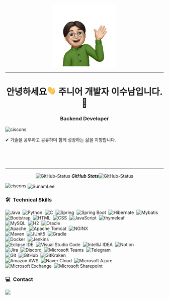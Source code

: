 <p align="center">
  <img src="https://github.com/ciscons/moregreen/blob/develop/src/main/resources/static/img/about/member05.png" height="200"/>
</p>
<hr>
<h1 align="center">안녕하세요<img src="https://raw.githubusercontent.com/ABSphreak/ABSphreak/master/gifs/Hi.gif" width="30px"> 주니어 개발자 이수남입니다.👋</h1>
<h3 align="center">Backend Developer</h3>
</p>

<p align="left"> <img src="https://komarev.com/ghpvc/?username=ciscons&label=Profile%20views&color=0e75b6&style=flat" alt="ciscons" /> </p>

✔ 기술을 공부하고 공유하며 함께 성장하는 삶을 지향합니다. <br>
<br><br><br><br>
 
<hr>
<p align="center">
<img src="https://media.giphy.com/media/8UHRm5oY4k4FDxq5QG/giphy.gif" width="30px" alt="GitHub-Status"/>&nbsp;<i><b>GitHub Stats</b></i><img src="https://media.giphy.com/media/8UHRm5oY4k4FDxq5QG/giphy.gif" width="30px" alt="GitHub-Status"/></p>
<p><img align="left" src="https://github-readme-stats.vercel.app/api/top-langs?username=ciscons&show_icons=true&locale=en&layout=compact" alt="ciscons" /></p>

<p>&nbsp;<img align="center" src="https://github-readme-stats.vercel.app/api?username=ciscons" alt="SunamLee" width="410" /></p>

 ### 🛠 &nbsp;Technical Skills
   
  ![Java](https://img.shields.io/badge/-Java-181717?style=flat-square&logo=java&logoColor=white)&nbsp;
  ![Python](https://img.shields.io/badge/-Python-3776AB?style=flat-square&logo=Python&logoColor=white)&nbsp;
  ![C](https://img.shields.io/badge/-C-222222?style=flat-square&logo=C&logoColor=white)&nbsp;
  ![Spring](https://img.shields.io/badge/-Spring-6DB33F?style=flat-square&logo=springboot&logoColor=white)&nbsp;
  ![Spring Boot](https://img.shields.io/badge/-Spring%20Boot-6DB33F?style=flat-square&logo=spring&logoColor=white)&nbsp;
  ![Hibernate](https://img.shields.io/badge/-Hibernate-59666C?style=flat-square&logo=Hibernate&logoColor=white)&nbsp;
  ![Mybatis](https://img.shields.io/badge/-Mybatis-C71A36?style=flat-square&logo=mybatis&logoColor=white)&nbsp;\
  ![Bootstrap](https://img.shields.io/badge/-Bootstrap-7952B3?style=flat-square&logo=bootstrap&logoColor=white)&nbsp;
  ![HTML](https://img.shields.io/badge/-HTML-E34F26?style=flat-square&logo=HTML5&logoColor=white)&nbsp;
  ![CSS](https://img.shields.io/badge/-CSS-1572B6?style=flat-square&logo=CSS3&logoColor=white)&nbsp;
  ![JavaScript](https://img.shields.io/badge/-JavaScript-F7DF1E?style=flat-square&logo=javascript&logoColor=white)&nbsp;
  ![thymeleaf](https://img.shields.io/badge/-Thymeleaf-005F0F?style=flat-square&logo=Thymeleaf&logoColor=white)&nbsp;\
  ![MySQL](https://img.shields.io/badge/-MySQL-blue?style=flat-square&logo=mysql&logoColor=white)&nbsp;
  ![H2](https://img.shields.io/badge/-H2-blue?style=flat-square&logo=H2&logoColor=white)&nbsp;
  ![Oracle](https://img.shields.io/badge/-Oracle-F80000?style=flat-square&logo=Oracle&logoColor=white)&nbsp;\
  ![Apache](https://img.shields.io/badge/-Apache-D22128?style=flat-square&logo=Apache&logoColor=white)&nbsp;
  ![Apache Tomcat](https://img.shields.io/badge/-Apache_Tomcat-F8DC75?style=flat-square&logo=apacheTomcat&logoColor=white)&nbsp;
  ![NGINX](https://img.shields.io/badge/-NGINX-009639?style=flat-square&logo=NGINX&logoColor=white)&nbsp;\
  ![Maven](https://img.shields.io/badge/-Maven-C71A36?style=flat-square&logo=apacheMaven&logoColor=white)&nbsp;
  ![JUnit5](https://img.shields.io/badge/-JUnit5-25A162?style=flat-square&logo=JUnit5&logoColor=white)&nbsp;
  ![Gradle](https://img.shields.io/badge/-Gradle-blue?style=flat-square&logo=Gradle&logoColor=white)&nbsp;\
  ![Docker](https://img.shields.io/badge/-Docker-2496ED?style=flat-square&logo=Docker&logoColor=white)&nbsp;
  ![Jenkins](https://img.shields.io/badge/-Jenkins-D24939?style=flat-square&logo=Jenkins&logoColor=white)&nbsp;\
  ![Eclipse IDE](https://img.shields.io/badge/-EClipse-2C2255?style=flat-square&logo=Eclipse+IDE&logoColor=white)&nbsp;
  ![Visual Studio Code](https://img.shields.io/badge/-Visual%20Studio%20Code-007ACC?style=flat-square&logo=visual-studio-code&logoColor=white)&nbsp;
  ![IntelliJ IDEA](https://img.shields.io/badge/-IntelliJ%20IDEA-000000?style=flat-square&logo=IntelliJ+IDEA&logoColor=white)&nbsp;
  ![Notion](https://img.shields.io/badge/-Notion-181717?style=flat-square&logo=Notion)&nbsp;\
  ![Jira](https://img.shields.io/badge/-Jira-181717?style=flat-square&logo=Jira)&nbsp;
  ![Discord](https://img.shields.io/badge/-Discord-181717?style=flat-square&logo=Discord)&nbsp;
  ![Microsoft Teams](https://img.shields.io/badge/-Microsoft%20Teams-181717?style=flat-square&logo=Microsoft+Teams)&nbsp;
  ![Telegram](https://img.shields.io/badge/-Telegram-26A5E4?style=flat-square&logo=Telegram)&nbsp;\
  ![Git](https://img.shields.io/badge/-Git-F05032?style=flat-square&logo=git&logoColor=white)&nbsp;
  ![GitHub](https://img.shields.io/badge/-GitHub-181717?style=flat-square&logo=github)&nbsp;
  ![GitKraken](https://img.shields.io/badge/-GitKraken-181717?style=flat-square&logo=gitkraken)&nbsp;\
  ![Amazon AWS](https://img.shields.io/badge/-Amazon%20AWS-232F3E?style=flat-square&logo=Amazon+AWS)&nbsp;
  ![Naver Cloud](https://img.shields.io/badge/-Naver%20Cloud-6DB33F?style=flat-square)&nbsp;
  ![Microsoft Azure](https://img.shields.io/badge/-Microsoft%20Azure-0078D4?style=flat-square&logo=Microsoft+Azure)&nbsp;\
  ![Microsoft Exchange](https://img.shields.io/badge/-Microsoft%20Exchange-0078D4?style=flat-square&logo=Microsoft+Exchange)&nbsp;
  ![Microsoft Sharepoint](https://img.shields.io/badge/-Microsoft%20SharePoint-0078D4?style=flat-square&logo=Microsoft+SharePoint)&nbsp;
  
  

### 💻 &nbsp;Contact
  <a href="mailto:cisconamsu@gmail.com"><img src="https://img.shields.io/badge/-cisconamsu@gmail.com-success?style=flat-square&logo=Gmail&logoColor=white"/></a>
